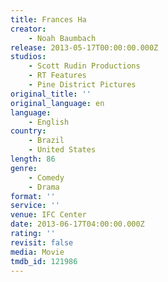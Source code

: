 ```yaml
---
title: Frances Ha
creator:
    - Noah Baumbach
release: 2013-05-17T00:00:00.000Z
studios:
    - Scott Rudin Productions
    - RT Features
    - Pine District Pictures
original_title: ''
original_language: en
language:
    - English
country:
    - Brazil
    - United States
length: 86
genre:
    - Comedy
    - Drama
format: ''
service: ''
venue: IFC Center
date: 2013-06-17T04:00:00.000Z
rating: ''
revisit: false
media: Movie
tmdb_id: 121986
---
```



